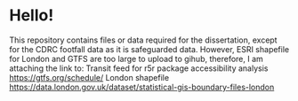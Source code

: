 # Hello!

This repository contains files or data required for the dissertation, except for the CDRC footfall data as it is safeguarded data. 
However, ESRI shapefile for London and GTFS are too large to upload to gihub, therefore, I am attaching the link to:
Transit feed for r5r package accessibility analysis https://gtfs.org/schedule/
London shapefile https://data.london.gov.uk/dataset/statistical-gis-boundary-files-london
